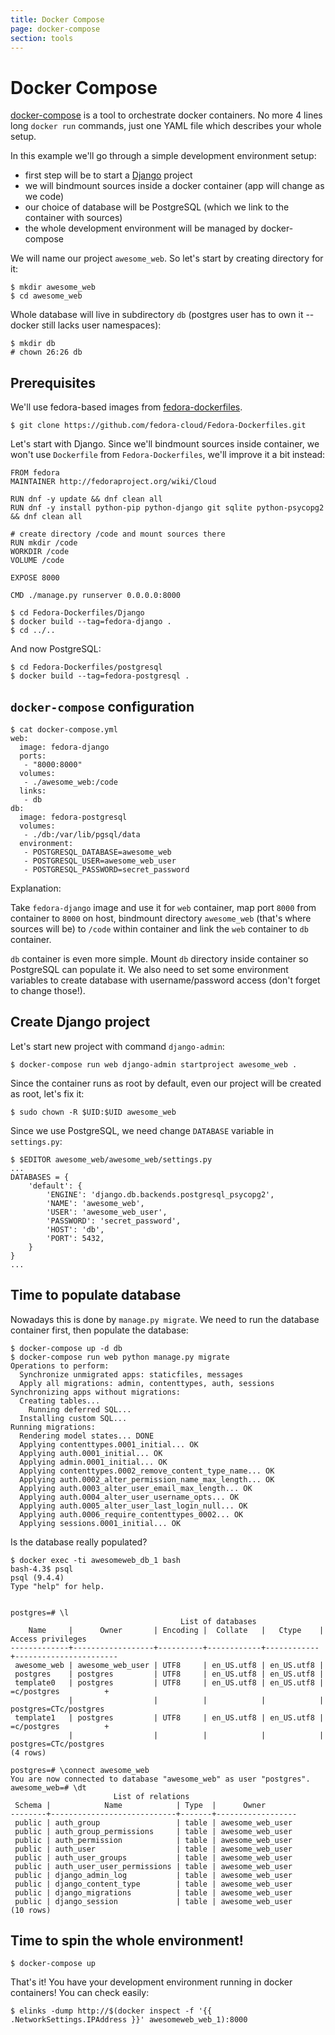 ```yaml
---
title: Docker Compose
page: docker-compose
section: tools
---
```


# Docker Compose

[docker-compose](https://docs.docker.com/compose/) is a tool to orchestrate docker containers. No more 4 lines long `docker run` commands, just one YAML file which describes your whole setup.

In this example we'll go through a simple development environment setup:

* first step will be to start a [Django](https://www.djangoproject.com/) project
* we will bindmount sources inside a docker container (app will change as we code)
* our choice of database will be PostgreSQL (which we link to the container with sources)
* the whole development environment will be managed by docker-compose

We will name our project `awesome_web`. So let's start by creating directory for it:

```
$ mkdir awesome_web
$ cd awesome_web
```

Whole database will live in subdirectory `db` (postgres user has to own it -- docker still lacks user namespaces):

```
$ mkdir db
# chown 26:26 db
```

## Prerequisites

We'll use fedora-based images from [fedora-dockerfiles](https://github.com/fedora-cloud/Fedora-Dockerfiles).

```
$ git clone https://github.com/fedora-cloud/Fedora-Dockerfiles.git
```

Let's start with Django. Since we'll bindmount sources inside container, we won't use `Dockerfile` from `Fedora-Dockerfiles`, we'll improve it a bit instead:

```
FROM fedora
MAINTAINER http://fedoraproject.org/wiki/Cloud

RUN dnf -y update && dnf clean all
RUN dnf -y install python-pip python-django git sqlite python-psycopg2 && dnf clean all

# create directory /code and mount sources there
RUN mkdir /code
WORKDIR /code
VOLUME /code

EXPOSE 8000

CMD ./manage.py runserver 0.0.0.0:8000
```

```
$ cd Fedora-Dockerfiles/Django
$ docker build --tag=fedora-django .
$ cd ../..
```

And now PostgreSQL:

```
$ cd Fedora-Dockerfiles/postgresql
$ docker build --tag=fedora-postgresql .
```


## `docker-compose` configuration

```
$ cat docker-compose.yml
web:
  image: fedora-django
  ports:
   - "8000:8000"
  volumes:
   - ./awesome_web:/code
  links:
   - db
db:
  image: fedora-postgresql
  volumes:
   - ./db:/var/lib/pgsql/data
  environment:
   - POSTGRESQL_DATABASE=awesome_web
   - POSTGRESQL_USER=awesome_web_user
   - POSTGRESQL_PASSWORD=secret_password
```

Explanation:

Take `fedora-django` image and use it for `web` container, map port `8000` from container to `8000` on host, bindmount directory `awesome_web` (that's where sources will be) to `/code` within container and link the `web` container to `db` container.

`db` container is even more simple. Mount `db` directory inside container so PostgreSQL can populate it. We also need to set some environment variables to create database with username/password access (don't forget to change those!).


## Create Django project

Let's start new project with command `django-admin`:

```
$ docker-compose run web django-admin startproject awesome_web .
```

Since the container runs as root by default, even our project will be created as root, let's fix it:

```
$ sudo chown -R $UID:$UID awesome_web
```

Since we use PostgreSQL, we need change `DATABASE` variable in `settings.py`:
```
$ $EDITOR awesome_web/awesome_web/settings.py
...
DATABASES = {
    'default': {
        'ENGINE': 'django.db.backends.postgresql_psycopg2',
        'NAME': 'awesome_web',
        'USER': 'awesome_web_user',
        'PASSWORD': 'secret_password',
        'HOST': 'db',
        'PORT': 5432,
    }
}
...
```


## Time to populate database

Nowadays this is done by `manage.py migrate`. We need to run the database container first, then populate the database:

```
$ docker-compose up -d db
$ docker-compose run web python manage.py migrate
Operations to perform:
  Synchronize unmigrated apps: staticfiles, messages
  Apply all migrations: admin, contenttypes, auth, sessions
Synchronizing apps without migrations:
  Creating tables...
    Running deferred SQL...
  Installing custom SQL...
Running migrations:
  Rendering model states... DONE
  Applying contenttypes.0001_initial... OK
  Applying auth.0001_initial... OK
  Applying admin.0001_initial... OK
  Applying contenttypes.0002_remove_content_type_name... OK
  Applying auth.0002_alter_permission_name_max_length... OK
  Applying auth.0003_alter_user_email_max_length... OK
  Applying auth.0004_alter_user_username_opts... OK
  Applying auth.0005_alter_user_last_login_null... OK
  Applying auth.0006_require_contenttypes_0002... OK
  Applying sessions.0001_initial... OK
```

Is the database really populated?

```
$ docker exec -ti awesomeweb_db_1 bash
bash-4.3$ psql
psql (9.4.4)
Type "help" for help.


postgres=# \l
                                      List of databases
    Name     |      Owner       | Encoding |  Collate   |   Ctype    |   Access privileges   
-------------+------------------+----------+------------+------------+-----------------------
 awesome_web | awesome_web_user | UTF8     | en_US.utf8 | en_US.utf8 | 
 postgres    | postgres         | UTF8     | en_US.utf8 | en_US.utf8 | 
 template0   | postgres         | UTF8     | en_US.utf8 | en_US.utf8 | =c/postgres          +
             |                  |          |            |            | postgres=CTc/postgres
 template1   | postgres         | UTF8     | en_US.utf8 | en_US.utf8 | =c/postgres          +
             |                  |          |            |            | postgres=CTc/postgres
(4 rows)

postgres=# \connect awesome_web
You are now connected to database "awesome_web" as user "postgres".
awesome_web=# \dt
                       List of relations
 Schema |            Name            | Type  |      Owner       
--------+----------------------------+-------+------------------
 public | auth_group                 | table | awesome_web_user
 public | auth_group_permissions     | table | awesome_web_user
 public | auth_permission            | table | awesome_web_user
 public | auth_user                  | table | awesome_web_user
 public | auth_user_groups           | table | awesome_web_user
 public | auth_user_user_permissions | table | awesome_web_user
 public | django_admin_log           | table | awesome_web_user
 public | django_content_type        | table | awesome_web_user
 public | django_migrations          | table | awesome_web_user
 public | django_session             | table | awesome_web_user
(10 rows)
```


## Time to spin the whole environment!

```
$ docker-compose up
```

That's it! You have your development environment running in docker containers! You can check easily:

```
$ elinks -dump http://$(docker inspect -f '{{ .NetworkSettings.IPAddress }}' awesomeweb_web_1):8000
```
